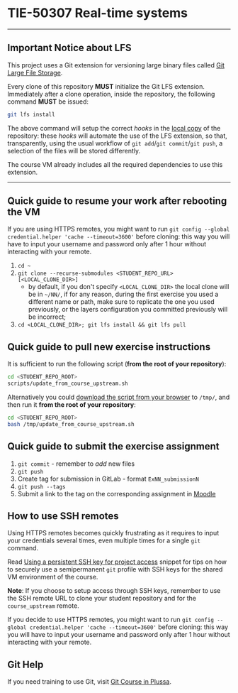 # TIE-50307 Real-time systems

--------------------------------------------------------------------------------
## Important Notice about LFS

This project uses a Git extension for versioning large binary files called [Git Large File Storage][git-lfs].

Every clone of this repository **MUST** initialize the Git LFS extension. Immediately after a clone operation, inside the repository, the following command **MUST** be issued:

~~~bash
git lfs install
~~~

The above command will setup the correct *hooks* in the <u>local copy</u> of the repository: these *hooks* will automate the use of the LFS extension, so that, transparently, using the usual workflow of `git add`/`git commit`/`git push`, a selection of the files will be stored differently.

The course VM already includes all the required dependencies to use this extension.

--------------------------------------------------------------------------------

## Quick guide to resume your work after rebooting the VM

If you are using HTTPS remotes, you might want to run `git config --global credential.helper 'cache --timeout=3600'` before cloning: this way you will have to input your username and password only after 1 hour without interacting with your remote.

1. `cd ~`
2. `git clone --recurse-submodules <STUDENT_REPO_URL> [<LOCAL_CLONE_DIR>]`
   - by default, if you don't specify `<LOCAL_CLONE_DIR>` the local clone will be in `~/NN/`, if for any reason, during the first exercise you used a different name or path, make sure to replicate the one you used previously, or the layers configuration you committed previously will be incorrect;
3. `cd <LOCAL_CLONE_DIR>; git lfs install && git lfs pull`


## Quick guide to pull new exercise instructions

It is sufficient to run the following script (**from the root of your repository**):

```bash
cd <STUDENT_REPO_ROOT>
scripts/update_from_course_upstream.sh
```

Alternatively you could [download the script from your browser][update_from_course_upstream] to `/tmp/`, and then run it **from the root of your repository**:

```bash
cd <STUDENT_REPO_ROOT>
bash /tmp/update_from_course_upstream.sh
```

## Quick guide to submit the exercise assignment

1. `git commit` - remember to *add* new files
2. `git push`
3. Create tag for submission in GitLab - format `ExNN_submissionN`
4. `git push --tags`
5. Submit a link to the tag on the corresponding assignment in [Moodle][moodle.COMP.CE.460]

## How to use SSH remotes

Using HTTPS remotes becomes quickly frustrating as it requires to input your credentials several times, even multiple times for a single `git` command.

Read [Using a persistent SSH key for project access][semipermanent-ssh-keys] snippet for tips on how to securely use a semipermanent `git` profile with SSH keys for the shared VM environment of the course.

**Note**: If you choose to setup access through SSH keys, remember to use the SSH remote URL to clone your student repository and for the `course_upstream` remote.

If you decide to use HTTPS remotes, you might want to run `git config --global credential.helper 'cache --timeout=3600'` before cloning: this way you will have to input your username and password only after 1 hour without interacting with your remote.

## Git Help

If you need training to use Git, visit [Git Course in Plussa][git-plussa].


[moodle.COMP.CE.460]: https://moodle.tuni.fi/course/view.php?id=9860
[git-plussa]: https://plus.tuni.fi/tie-git/v2/
[course_upstream project]: https://course-gitlab.tuni.fi/comp.ce.460-real-time-systems_2020-2021/course_upstream
[git-lfs]: https://git-lfs.github.com/
[semipermanent-ssh-keys]: https://course-gitlab.tuni.fi/comp.ce.460-real-time-systems_2020-2021/course_upstream/snippets/
[update_from_course_upstream]: https://course-gitlab.tuni.fi/comp.ce.460-real-time-systems_2020-2021/course_upstream/raw/master/scripts/update_from_course_upstream.sh
